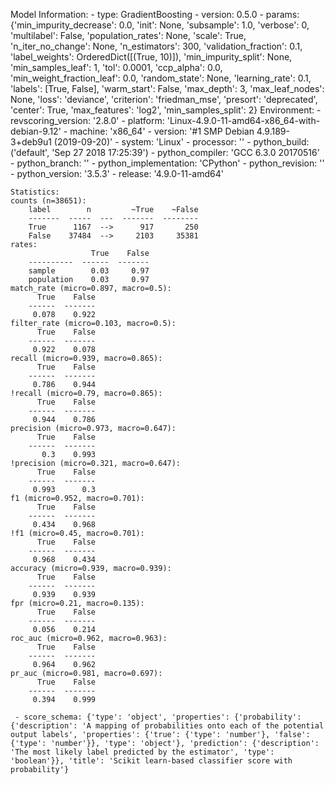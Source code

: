Model Information:
	 - type: GradientBoosting
	 - version: 0.5.0
	 - params: {'min_impurity_decrease': 0.0, 'init': None, 'subsample': 1.0, 'verbose': 0, 'multilabel': False, 'population_rates': None, 'scale': True, 'n_iter_no_change': None, 'n_estimators': 300, 'validation_fraction': 0.1, 'label_weights': OrderedDict([(True, 10)]), 'min_impurity_split': None, 'min_samples_leaf': 1, 'tol': 0.0001, 'ccp_alpha': 0.0, 'min_weight_fraction_leaf': 0.0, 'random_state': None, 'learning_rate': 0.1, 'labels': [True, False], 'warm_start': False, 'max_depth': 3, 'max_leaf_nodes': None, 'loss': 'deviance', 'criterion': 'friedman_mse', 'presort': 'deprecated', 'center': True, 'max_features': 'log2', 'min_samples_split': 2}
	Environment:
	 - revscoring_version: '2.8.0'
	 - platform: 'Linux-4.9.0-11-amd64-x86_64-with-debian-9.12'
	 - machine: 'x86_64'
	 - version: '#1 SMP Debian 4.9.189-3+deb9u1 (2019-09-20)'
	 - system: 'Linux'
	 - processor: ''
	 - python_build: ('default', 'Sep 27 2018 17:25:39')
	 - python_compiler: 'GCC 6.3.0 20170516'
	 - python_branch: ''
	 - python_implementation: 'CPython'
	 - python_revision: ''
	 - python_version: '3.5.3'
	 - release: '4.9.0-11-amd64'
	
	Statistics:
	counts (n=38651):
		label        n         ~True    ~False
		-------  -----  ---  -------  --------
		True      1167  -->      917       250
		False    37484  -->     2103     35381
	rates:
		              True    False
		----------  ------  -------
		sample        0.03     0.97
		population    0.03     0.97
	match_rate (micro=0.897, macro=0.5):
		  True    False
		------  -------
		 0.078    0.922
	filter_rate (micro=0.103, macro=0.5):
		  True    False
		------  -------
		 0.922    0.078
	recall (micro=0.939, macro=0.865):
		  True    False
		------  -------
		 0.786    0.944
	!recall (micro=0.79, macro=0.865):
		  True    False
		------  -------
		 0.944    0.786
	precision (micro=0.973, macro=0.647):
		  True    False
		------  -------
		   0.3    0.993
	!precision (micro=0.321, macro=0.647):
		  True    False
		------  -------
		 0.993      0.3
	f1 (micro=0.952, macro=0.701):
		  True    False
		------  -------
		 0.434    0.968
	!f1 (micro=0.45, macro=0.701):
		  True    False
		------  -------
		 0.968    0.434
	accuracy (micro=0.939, macro=0.939):
		  True    False
		------  -------
		 0.939    0.939
	fpr (micro=0.21, macro=0.135):
		  True    False
		------  -------
		 0.056    0.214
	roc_auc (micro=0.962, macro=0.963):
		  True    False
		------  -------
		 0.964    0.962
	pr_auc (micro=0.981, macro=0.697):
		  True    False
		------  -------
		 0.394    0.999
	
	 - score_schema: {'type': 'object', 'properties': {'probability': {'description': 'A mapping of probabilities onto each of the potential output labels', 'properties': {'true': {'type': 'number'}, 'false': {'type': 'number'}}, 'type': 'object'}, 'prediction': {'description': 'The most likely label predicted by the estimator', 'type': 'boolean'}}, 'title': 'Scikit learn-based classifier score with probability'}


